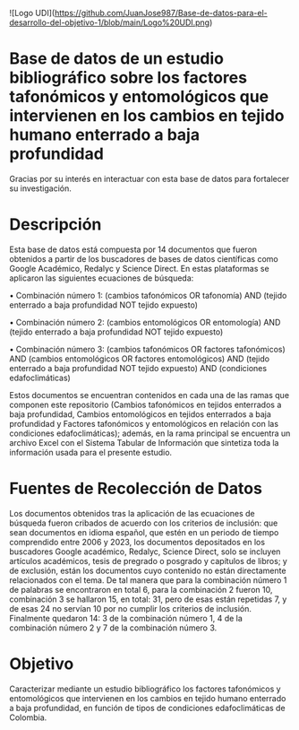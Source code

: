 <span>![</span><span>Logo UDI</span><span>]</span><span>(</span><span>https://github.com/JuanJose987/Base-de-datos-para-el-desarrollo-del-objetivo-1/blob/main/Logo%20UDI.png</span><span>)</span>

# Base de datos de un estudio bibliográfico sobre los factores tafonómicos y entomológicos que intervienen en los cambios en tejido humano enterrado a baja profundidad

Gracias por su interés en interactuar con esta base de datos para fortalecer su investigación.

# Descripción

Esta base de datos está compuesta por 14 documentos que fueron obtenidos a partir de los buscadores de bases de datos científicas como Google Académico, Redalyc y Science Direct. En estas plataformas se aplicaron las siguientes ecuaciones de búsqueda:  

•	Combinación número 1: (cambios tafonómicos OR tafonomía) AND (tejido enterrado a baja profundidad NOT tejido expuesto) 

•	Combinación número 2: (cambios entomológicos OR entomología) AND (tejido enterrado a baja profundidad NOT tejido expuesto)

•	Combinación número 3: (cambios tafonómicos OR factores tafonómicos) AND (cambios entomológicos OR factores entomológicos) AND (tejido enterrado a baja profundidad NOT tejido expuesto) AND (condiciones edafoclimáticas)

Estos documentos se encuentran contenidos en cada una de las ramas que componen este repositorio (Cambios tafonómicos en tejidos enterrados a baja profundidad, Cambios entomológicos en tejidos enterrados a baja profundidad y Factores tafonómicos y entomológicos en relación con las condiciones edafoclimáticas); además, en la rama principal se encuentra un archivo Excel con el Sistema Tabular de Información que sintetiza toda la información usada para el presente estudio.

# Fuentes de Recolección de Datos

Los documentos obtenidos tras la aplicación de las ecuaciones de búsqueda fueron cribados de acuerdo con los criterios de inclusión: que sean documentos en idioma español, que estén en un periodo de tiempo comprendido entre 2006 y 2023, los documentos depositados en los buscadores Google académico, Redalyc, Science Direct, solo se incluyen artículos académicos, tesis de pregrado o posgrado y capítulos de libros; y de exclusión, están los documentos cuyo contenido no están directamente relacionados con el tema. De tal manera que para la combinación número 1 de palabras se encontraron en total 6, para la combinación 2 fueron 10, combinación 3 se hallaron 15, en total: 31, pero de esas están repetidas 7, y de esas 24 no servían 10 por no cumplir los criterios de inclusión. Finalmente quedaron 14: 3 de la combinación número 1, 4 de la combinación número 2 y 7 de la combinación número 3.

# Objetivo

Caracterizar mediante un estudio bibliográfico los factores tafonómicos y entomológicos que intervienen en los cambios en tejido humano enterrado a baja profundidad, en función de tipos de condiciones edafoclimáticas de Colombia.
